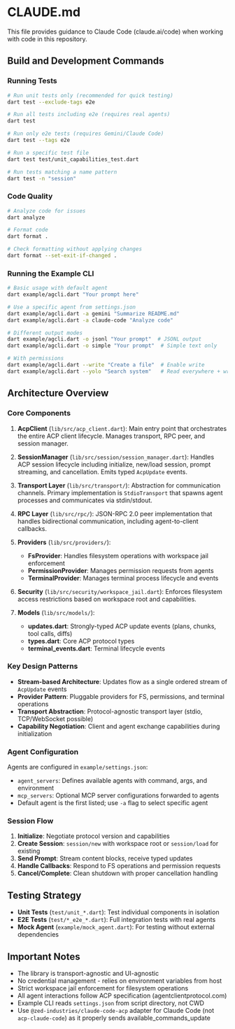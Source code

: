 # CLAUDE.md

This file provides guidance to Claude Code (claude.ai/code) when working with code in this repository.

## Build and Development Commands

### Running Tests
```bash
# Run unit tests only (recommended for quick testing)
dart test --exclude-tags e2e

# Run all tests including e2e (requires real agents)
dart test

# Run only e2e tests (requires Gemini/Claude Code)
dart test --tags e2e

# Run a specific test file
dart test test/unit_capabilities_test.dart

# Run tests matching a name pattern
dart test -n "session"
```

### Code Quality
```bash
# Analyze code for issues
dart analyze

# Format code
dart format .

# Check formatting without applying changes
dart format --set-exit-if-changed .
```

### Running the Example CLI
```bash
# Basic usage with default agent
dart example/agcli.dart "Your prompt here"

# Use a specific agent from settings.json
dart example/agcli.dart -a gemini "Summarize README.md"
dart example/agcli.dart -a claude-code "Analyze code"

# Different output modes
dart example/agcli.dart -o jsonl "Your prompt"  # JSONL output
dart example/agcli.dart -o simple "Your prompt"  # Simple text only

# With permissions
dart example/agcli.dart --write "Create a file"  # Enable write
dart example/agcli.dart --yolo "Search system"   # Read everywhere + write
```

## Architecture Overview

### Core Components

1. **AcpClient** (`lib/src/acp_client.dart`): Main entry point that orchestrates the entire ACP client lifecycle. Manages transport, RPC peer, and session manager.

2. **SessionManager** (`lib/src/session/session_manager.dart`): Handles ACP session lifecycle including initialize, new/load session, prompt streaming, and cancellation. Emits typed `AcpUpdate` events.

3. **Transport Layer** (`lib/src/transport/`): Abstraction for communication channels. Primary implementation is `StdioTransport` that spawns agent processes and communicates via stdin/stdout.

4. **RPC Layer** (`lib/src/rpc/`): JSON-RPC 2.0 peer implementation that handles bidirectional communication, including agent-to-client callbacks.

5. **Providers** (`lib/src/providers/`):
   - **FsProvider**: Handles filesystem operations with workspace jail enforcement
   - **PermissionProvider**: Manages permission requests from agents
   - **TerminalProvider**: Manages terminal process lifecycle and events

6. **Security** (`lib/src/security/workspace_jail.dart`): Enforces filesystem access restrictions based on workspace root and capabilities.

7. **Models** (`lib/src/models/`):
   - **updates.dart**: Strongly-typed ACP update events (plans, chunks, tool calls, diffs)
   - **types.dart**: Core ACP protocol types
   - **terminal_events.dart**: Terminal lifecycle events

### Key Design Patterns

- **Stream-based Architecture**: Updates flow as a single ordered stream of `AcpUpdate` events
- **Provider Pattern**: Pluggable providers for FS, permissions, and terminal operations
- **Transport Abstraction**: Protocol-agnostic transport layer (stdio, TCP/WebSocket possible)
- **Capability Negotiation**: Client and agent exchange capabilities during initialization

### Agent Configuration

Agents are configured in `example/settings.json`:
- `agent_servers`: Defines available agents with command, args, and environment
- `mcp_servers`: Optional MCP server configurations forwarded to agents
- Default agent is the first listed; use `-a` flag to select specific agent

### Session Flow

1. **Initialize**: Negotiate protocol version and capabilities
2. **Create Session**: `session/new` with workspace root or `session/load` for existing
3. **Send Prompt**: Stream content blocks, receive typed updates
4. **Handle Callbacks**: Respond to FS operations and permission requests
5. **Cancel/Complete**: Clean shutdown with proper cancellation handling

## Testing Strategy

- **Unit Tests** (`test/unit_*.dart`): Test individual components in isolation
- **E2E Tests** (`test/*_e2e_*.dart`): Full integration tests with real agents
- **Mock Agent** (`example/mock_agent.dart`): For testing without external dependencies

## Important Notes

- The library is transport-agnostic and UI-agnostic
- No credential management - relies on environment variables from host
- Strict workspace jail enforcement for filesystem operations
- All agent interactions follow ACP specification (agentclientprotocol.com)
- Example CLI reads `settings.json` from script directory, not CWD
- Use `@zed-industries/claude-code-acp` adapter for Claude Code (not `acp-claude-code`) as it properly sends available_commands_update